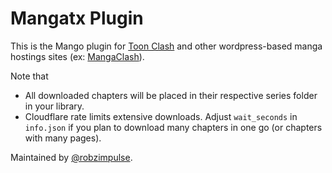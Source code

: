 # Mangatx Plugin

This is the Mango plugin for [Toon Clash](https://toonclash.com/) and other wordpress-based manga hostings sites (ex: [MangaClash](https://mangaclash.com/)). 

Note that

- All downloaded chapters will be placed in their respective series folder in your library.
- Cloudflare rate limits extensive downloads. Adjust `wait_seconds` in `info.json` if you plan to download many chapters in one go (or chapters with many pages).

Maintained by [@robzimpulse](https://github.com/robzimpulse).
